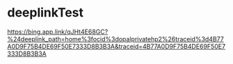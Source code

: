 # deeplinkTest

https://bing.app.link/qJHt4E68GC?%24deeplink_path=home%3focid%3dopalprivatehp2%26traceid%3d4B77A0D9F75B4DE69F50E7333D8B3B3A&traceid=4B77A0D9F75B4DE69F50E7333D8B3B3A
